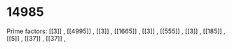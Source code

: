# 14985

Prime factors: [[3]] , [[4995]] , [[3]] , [[1665]] , [[3]] , [[555]] , [[3]] , [[185]] , [[5]] , [[37]] , [[37]] , 